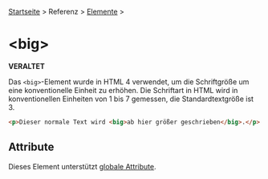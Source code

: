 [Startseite](../../../../) > Referenz > [Elemente](../Elemente_Alphabetisch.md) >

# \<big>

**VERALTET**

Das `<big>`-Element wurde in HTML 4 verwendet, um die Schriftgröße um eine konventionelle Einheit zu erhöhen. Die Schriftart in HTML wird in konventionellen Einheiten von 1 bis 7 gemessen, die Standardtextgröße ist 3.

```html
<p>Dieser normale Text wird <big>ab hier größer geschrieben</big>.</p>
```

## Attribute

Dieses Element unterstützt [globale Attribute](../Globale_Attribute.md).
